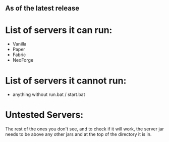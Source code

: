## As of the latest release
# List of servers it can run:
  - Vanilla
  - Paper
  - Fabric
  - NeoForge
# List of servers it cannot run:
  - anything without run.bat / start.bat
# Untested Servers:
  The rest of the ones you don't see, and to check if it will work, the server jar needs to be above any other jars and at the top of the directory it is in.
